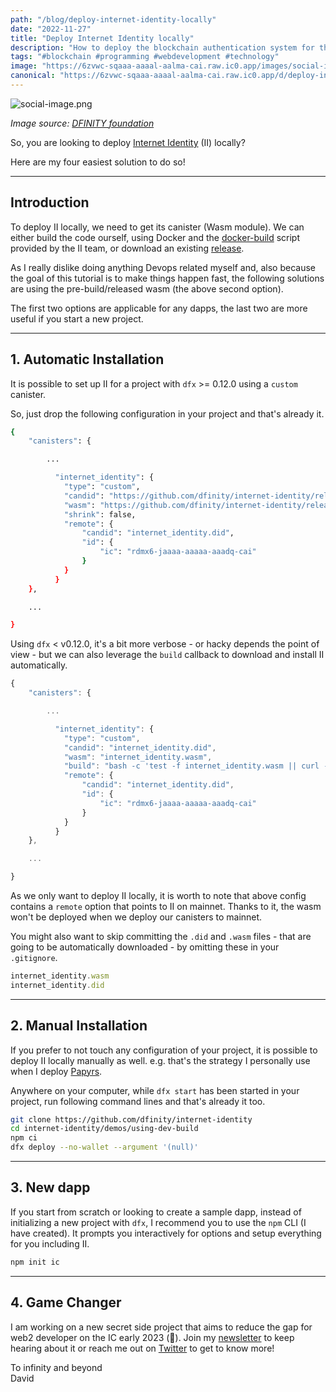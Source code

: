 ```yaml
---
path: "/blog/deploy-internet-identity-locally"
date: "2022-11-27"
title: "Deploy Internet Identity locally"
description: "How to deploy the blockchain authentication system for the Internet Computer locally."
tags: "#blockchain #programming #webdevelopment #technology"
image: "https://6zvwc-sqaaa-aaaal-aalma-cai.raw.ic0.app/images/social-image.png?token=_XQlT4y9g-gN2mZh9g8Iz"
canonical: "https://6zvwc-sqaaa-aaaal-aalma-cai.raw.ic0.app/d/deploy-internet-identity-locally"
---
```


![social-image.png](https://6zvwc-sqaaa-aaaal-aalma-cai.raw.ic0.app/images/social-image.png?token=_XQlT4y9g-gN2mZh9g8Iz)

*Image source: [DFINITY foundation](https://dfinity.org/)*

So, you are looking to deploy [Internet Identity](https://identity.ic0.app/) (II) locally?

Here are my four easiest solution to do so!

* * *

## Introduction

To deploy II locally, we need to get its canister (Wasm module). We can either build the code ourself, using Docker and the [docker-build](https://github.com/dfinity/internet-identity/blob/main/scripts/docker-build) script provided by the II team, or download an existing [release](https://github.com/dfinity/internet-identity/releases).

As I really dislike doing anything Devops related myself and, also because the goal of this tutorial is to make things happen fast, the following solutions are using the pre-build/released wasm (the above second option).

The first two options are applicable for any dapps, the last two are more useful if you start a new project.

* * *

## 1. Automatic Installation

It is possible to set up II for a project with `dfx` >= 0.12.0 using a `custom` canister.

So, just drop the following configuration in your project and that's already it.

```bash
{
	"canisters": {

        ...

          "internet_identity": {
			"type": "custom",
            "candid": "https://github.com/dfinity/internet-identity/releases/latest/download/internet_identity.did",
            "wasm": "https://github.com/dfinity/internet-identity/releases/latest/download/internet_identity_dev.wasm",
            "shrink": false,
			"remote": {
				"candid": "internet_identity.did",
				"id": {
					"ic": "rdmx6-jaaaa-aaaaa-aaadq-cai"
				}
			}
		  }
	},

    ...

}
```

Using `dfx` < v0.12.0, it's a bit more verbose - or hacky depends the point of view - but we can also leverage the `build` callback to download and install II automatically.

```javascript
{
	"canisters": {

        ...

          "internet_identity": {
			"type": "custom",
			"candid": "internet_identity.did",
			"wasm": "internet_identity.wasm",
			"build": "bash -c 'test -f internet_identity.wasm || curl -sSL https://github.com/dfinity/internet-identity/releases/latest/download/internet_identity_dev.wasm -o internet_identity.wasm; test -f internet_identity.did || curl -sSL https://raw.githubusercontent.com/dfinity/internet-identity/main/src/internet_identity/internet_identity.did -o internet_identity.did'",
			"remote": {
				"candid": "internet_identity.did",
				"id": {
					"ic": "rdmx6-jaaaa-aaaaa-aaadq-cai"
				}
			}
		  }
	},

    ...

}
```

As we only want to deploy II locally, it is worth to note that above config contains a `remote` option that points to II on mainnet. Thanks to it, the wasm won't be deployed when we deploy our canisters to mainnet.

You might also want to skip committing the `.did` and `.wasm` files - that are going to be automatically downloaded - by omitting these in your `.gitignore`.

```javascript
internet_identity.wasm
internet_identity.did
```

* * *

## 2. Manual Installation

If you prefer to not touch any configuration of your project, it is possible to deploy II locally manually as well. e.g. that's the strategy I personally use when I deploy [Papyrs](https://papy.rs).

Anywhere on your computer, while `dfx start` has been started in your project, run following command lines and that's already it too.

```bash
git clone https://github.com/dfinity/internet-identity
cd internet-identity/demos/using-dev-build
npm ci
dfx deploy --no-wallet --argument '(null)'
```

* * *

## 3. New dapp

If you start from scratch or looking to create a sample dapp, instead of initializing a new project with `dfx`, I recommend you to use the `npm` CLI (I have created). It prompts you interactively for options and setup everything for you including II.

```bash
npm init ic
```

* * *

## 4. Game Changer

I am working on a new secret side project that aims to reduce the gap for web2 developer on the IC early 2023 (🤯). Join my [newsletter](http://eepurl.com/giun5j) to keep hearing about it or reach me out on [Twitter](https://twitter.com/daviddalbusco) to get to know more!

To infinity and beyond  
David
